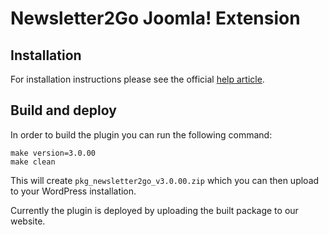 Newsletter2Go Joomla! Extension
===============================

Installation
------------

For installation instructions please see the official [help article](https://www.newsletter2go.com/help/ "").

Build and deploy
----------------

In order to build the plugin you can run the following command:

    make version=3.0.00
    make clean

This will create `pkg_newsletter2go_v3.0.00.zip` which you can then upload to your WordPress installation.

Currently the plugin is deployed by uploading the built package to our website.
